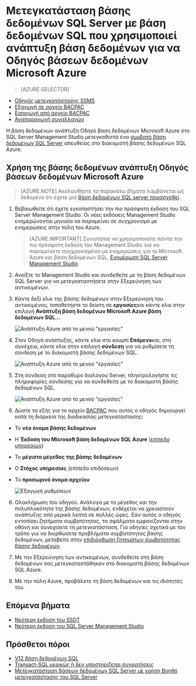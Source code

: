 <properties
   pageTitle="Μετεγκατάσταση βάσης δεδομένων SQL Server με βάση δεδομένων SQL που χρησιμοποιεί ανάπτυξη βάση δεδομένων για να Οδηγός βάσεων δεδομένων Microsoft Azure | Microsoft Azure"
   description="Azure βάση δεδομένων Microsoft SQL, μετεγκατάσταση της βάσης δεδομένων, Οδηγός βάσεων δεδομένων Microsoft Azure"
   services="sql-database"
   documentationCenter=""
   authors="CarlRabeler"
   manager="jhubbard"
   editor=""/>

<tags
   ms.service="sql-database"
   ms.devlang="NA"
   ms.topic="article"
   ms.tgt_pltfrm="NA"
   ms.workload="sqldb-migrate"
   ms.date="08/24/2016"
   ms.author="carlrab"/>

# <a name="migrate-sql-server-database-to-sql-database-using-deploy-database-to-microsoft-azure-database-wizard"></a>Μετεγκατάσταση βάσης δεδομένων SQL Server με βάση δεδομένων SQL που χρησιμοποιεί ανάπτυξη βάση δεδομένων για να Οδηγός βάσεων δεδομένων Microsoft Azure


> [AZURE.SELECTOR]
- [Οδηγός μετεγκατάστασης SSMS](sql-database-cloud-migrate-compatible-using-ssms-migration-wizard.md)
- [Εξαγωγή σε αρχείο BACPAC](sql-database-cloud-migrate-compatible-export-bacpac-ssms.md)
- [Εισαγωγή από αρχείο BACPAC](sql-database-cloud-migrate-compatible-import-bacpac-ssms.md)
- [Αναπαραγωγή συναλλαγών](sql-database-cloud-migrate-compatible-using-transactional-replication.md)

Η βάση δεδομένων ανάπτυξη Οδηγό βάση δεδομένων Microsoft Azure στο SQL Server Management Studio μετεγκαθιστά ένα [συμβατό βάση δεδομένων SQL Server](sql-database-cloud-migrate.md) απευθείας στο διακομιστή βάσης δεδομένων SQL Azure.

## <a name="use-the-deploy-database-to-microsoft-azure-database-wizard"></a>Χρήση της βάσης δεδομένων ανάπτυξη Οδηγός βάσεων δεδομένων Microsoft Azure

> [AZURE.NOTE] Ακολουθήστε τα παρακάτω βήματα λαμβάνεται ως δεδομένο ότι έχετε μια [βάση δεδομένων SQL server παρασχεθεί](https://azure.microsoft.com/documentation/learning-paths/sql-database-training-learn-sql-database/).

1. Βεβαιωθείτε ότι έχετε εγκαταστήσει την πιο πρόσφατη έκδοση του SQL Server Management Studio. Οι νέες εκδόσεις Management Studio ενημερώνονται μηνιαία να παραμείνει σε συγχρονισμό με ενημερώσεις στην πύλη του Azure.

    > [AZURE.IMPORTANT] Συνιστάται να χρησιμοποιείτε πάντα την πιο πρόσφατη έκδοση του Management Studio για να παραμείνετε συγχρονισμένοι με ενημερώσεις για το Microsoft Azure και βάση δεδομένων SQL. [Ενημέρωση SQL Server Management Studio](https://msdn.microsoft.com/library/mt238290.aspx).

2. Ανοίξτε το Management Studio και συνδεθείτε με τη βάση δεδομένων SQL Server για να μετεγκαταστήσετε στην Εξερεύνηση των αντικειμένων.
3. Κάντε δεξί κλικ της βάσης δεδομένων στην Εξερεύνηση του αντικειμένου, τοποθετήστε το δείκτη σε **εργασίες**και κάντε κλικ στην επιλογή **Ανάπτυξη βάση δεδομένων Microsoft Azure βάση δεδομένων SQL...**

    ![Ανάπτυξη Azure από το μενού "εργασίες"](./media/sql-database-cloud-migrate/MigrateUsingDeploymentWizard01.png)

4.  Στον Οδηγό ανάπτυξης, κάντε κλικ στο κουμπί **Επόμενο**και, στη συνέχεια, κάντε κλικ στην επιλογή **σύνδεση** για να ρυθμίσετε τη σύνδεση με το διακομιστή βάσης δεδομένων SQL.

    ![Ανάπτυξη Azure από το μενού "εργασίες"](./media/sql-database-cloud-migrate/MigrateUsingDeploymentWizard002.png)

5. Στη σύνδεση στο παράθυρο διαλόγου Server, πληκτρολογήστε τις πληροφορίες σύνδεσης για να συνδεθείτε με το διακομιστή βάσης δεδομένων SQL.

    ![Ανάπτυξη Azure από το μενού "εργασίες"](./media/sql-database-cloud-migrate/MigrateUsingDeploymentWizard00.png)

5.  Δώστε τα εξής για το αρχείο [BACPAC](https://msdn.microsoft.com/library/ee210546.aspx#Anchor_4) που αυτός ο οδηγός δημιουργεί κατά τη διάρκεια της διαδικασίας μετεγκατάστασης:

 - Το **νέο όνομα βάσης δεδομένων** 
 - Η **Έκδοση του Microsoft βάση δεδομένων SQL Azure** ([επίπεδο υπηρεσιών](sql-database-service-tiers.md))
 - Το **μέγιστο μέγεθος της βάσης δεδομένων**
 - Ο **Στόχος υπηρεσίας** (επίπεδο επιδόσεων)
 - Το **προσωρινό όνομα αρχείου**  

    ![Εξαγωγή ρυθμίσεων](./media/sql-database-cloud-migrate/MigrateUsingDeploymentWizard02.png)

6.  Ολοκλήρωση του οδηγού. Ανάλογα με το μέγεθος και την πολυπλοκότητα της βάσης δεδομένων, ενδέχεται να χρειαστούν ανάπτυξης από μερικά λεπτά σε πολλές ώρες. Εάν αυτός ο οδηγός εντοπίσει ζητήματα συμβατότητας, τα σφάλματα εμφανίζονται στην οθόνη και συνεχίσετε τη μετεγκατάσταση. Για οδηγίες σχετικά με τον τρόπο για να διορθώσετε προβλήματα συμβατότητας βάσης δεδομένων, μεταβείτε στην [επιδιόρθωση ζητημάτων συμβατότητας βάσης δεδομένων](sql-database-cloud-migrate-fix-compatibility-issues.md).

7.  Με την Εξερεύνηση των αντικειμένων, συνδεθείτε στη βάση δεδομένων σας μετεγκαταστάθηκαν στο διακομιστή βάσης δεδομένων SQL Azure.
8.  Με την πύλη Azure, προβάλετε τη βάση δεδομένων και τις ιδιότητές του.

## <a name="next-steps"></a>Επόμενα βήματα

- [Νεότερη έκδοση του SSDT](https://msdn.microsoft.com/library/mt204009.aspx)
- [Νεότερη έκδοση του SQL Server Management Studio](https://msdn.microsoft.com/library/mt238290.aspx)

## <a name="additional-resources"></a>Πρόσθετοι πόροι

- [V12 βάση δεδομένων SQL](sql-database-v12-whats-new.md)
- [Transact-SQL μερικώς ή δεν υποστηρίζεται συναρτήσεις](sql-database-transact-sql-information.md)
- [Μετεγκατάσταση βάσεων δεδομένων SQL Server με χρήση Βοηθό μετεγκατάστασης του SQL Server](http://blogs.msdn.com/b/ssma/)
